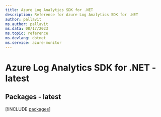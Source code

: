 ```yaml
---
title: Azure Log Analytics SDK for .NET
description: Reference for Azure Log Analytics SDK for .NET
author: pallavit
ms.author: pallavit
ms.data: 08/17/2023
ms.topic: reference
ms.devlang: dotnet
ms.service: azure-monitor
---
```

# Azure Log Analytics SDK for .NET - latest
## Packages - latest
[!INCLUDE [packages](log-analytics-index.md)]